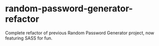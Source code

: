 # random-password-generator-refactor
Complete refactor of previous Random Password Generator project, now featuring SASS for fun. 
